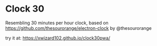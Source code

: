 # Clock 30

Resembling 30 minutes per hour clock, based on https://github.com/thesourorange/electron-clock by @thesourorange 

try it at: https://xwizard102.github.io/clock30pwa/ 